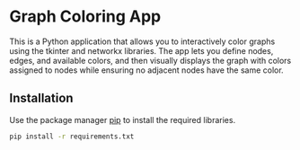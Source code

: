 # Graph Coloring App

This is a Python application that allows you to interactively color graphs using the tkinter and networkx libraries. The app lets you define nodes, edges, and available colors, and then visually displays the graph with colors assigned to nodes while ensuring no adjacent nodes have the same color.

## Installation

Use the package manager [pip](https://pip.pypa.io/en/stable/) to install the required libraries.

```bash
pip install -r requirements.txt
```